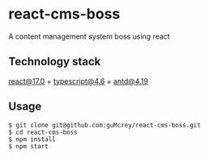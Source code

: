 # react-cms-boss

A content management system boss using react

## Technology stack

react@17.0 + typescript@4.6 + antd@4.19

## Usage

```
$ git clone git@github.com:guMcrey/react-cms-boss.git
$ cd react-cms-boss
$ npm install
$ npm start
```